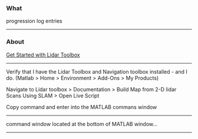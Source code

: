 ### What
progression log entries

---

### About
[Get Started with Lidar Toolbox](https://www.mathworks.com/help/lidar/getstarted.html)

---

Verify that I have the Lidar Toolbox and Navigation toolbox installed - and I do. (Matlab > Home > Environment > Add-Ons > My Products)<p>
Navigate to Lidar toolbox > Documentation > Build Map from 2-D lidar Scans Using SLAM > Open Live Script <p>
Copy command and enter into the MATLAB commans window<p>

---

command window located at the bottom of MATLAB window...

---



